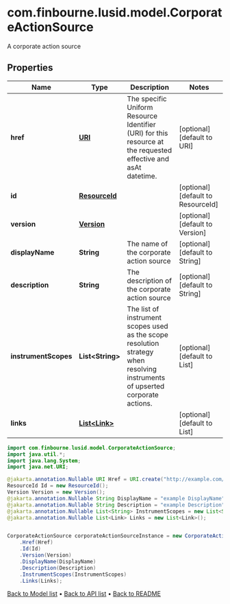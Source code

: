 # com.finbourne.lusid.model.CorporateActionSource
A corporate action source

## Properties

Name | Type | Description | Notes
------------ | ------------- | ------------- | -------------
**href** | [**URI**](URI.md) | The specific Uniform Resource Identifier (URI) for this resource at the requested effective and asAt datetime. | [optional] [default to URI]
**id** | [**ResourceId**](ResourceId.md) |  | [optional] [default to ResourceId]
**version** | [**Version**](Version.md) |  | [optional] [default to Version]
**displayName** | **String** | The name of the corporate action source | [optional] [default to String]
**description** | **String** | The description of the corporate action source | [optional] [default to String]
**instrumentScopes** | **List&lt;String&gt;** | The list of instrument scopes used as the scope resolution strategy when resolving instruments of upserted corporate actions. | [optional] [default to List<String>]
**links** | [**List&lt;Link&gt;**](Link.md) |  | [optional] [default to List<Link>]

```java
import com.finbourne.lusid.model.CorporateActionSource;
import java.util.*;
import java.lang.System;
import java.net.URI;

@jakarta.annotation.Nullable URI Href = URI.create("http://example.com/Href");
ResourceId Id = new ResourceId();
Version Version = new Version();
@jakarta.annotation.Nullable String DisplayName = "example DisplayName";
@jakarta.annotation.Nullable String Description = "example Description";
@jakarta.annotation.Nullable List<String> InstrumentScopes = new List<String>();
@jakarta.annotation.Nullable List<Link> Links = new List<Link>();


CorporateActionSource corporateActionSourceInstance = new CorporateActionSource()
    .Href(Href)
    .Id(Id)
    .Version(Version)
    .DisplayName(DisplayName)
    .Description(Description)
    .InstrumentScopes(InstrumentScopes)
    .Links(Links);
```


[Back to Model list](../README.md#documentation-for-models) &#8226; [Back to API list](../README.md#documentation-for-api-endpoints) &#8226; [Back to README](../README.md)
